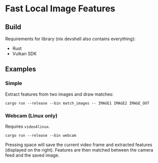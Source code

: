 # Fast Local Image Features

## Build

Requirements for library (nix devshell also contains everything):

 - Rust
 - Vulkan SDK


## Examples

### Simple

Extract features from two images and draw matches:

`cargo run --release --bin match_images -- IMAGE1 IMAGE2 IMAGE_OUT`

### Webcam (Linux only)

Requires `video4linux`. 

`cargo run --release --bin webcam`

Pressing space will save the current video frame and extracted features (displayed on the right). Features are then matched between the camera feed and the saved image.
